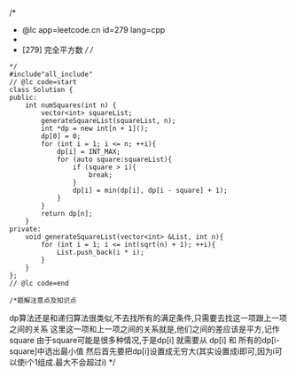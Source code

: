 /*
 * @lc app=leetcode.cn id=279 lang=cpp
 *
 * [279] 完全平方数
 */
/*
```
*/
#include"all_include"
// @lc code=start
class Solution {
public:
    int numSquares(int n) {
        vector<int> squareList;
        generateSquareList(squareList, n);
        int *dp = new int[n + 1]();
        dp[0] = 0;
        for (int i = 1; i <= n; ++i){
            dp[i] = INT_MAX;
            for (auto square:squareList){
                if (square > i){
                    break;
                }
                dp[i] = min(dp[i], dp[i - square] + 1);
            }
        }
        return dp[n];
    }
private:
    void generateSquareList(vector<int> &List, int n){
        for (int i = 1; i <= int(sqrt(n) + 1); ++i){
            List.push_back(i * i);
        }
    }
};
// @lc code=end

/*题解注意点及知识点
 ```
dp算法还是和递归算法很类似,不去找所有的满足条件,只需要去找这一项跟上一项之间的关系
这里这一项和上一项之间的关系就是,他们之间的差应该是平方,记作square
由于square可能是很多种情况,于是dp[i] 就需要从 dp[i] 和 所有的dp[i-square]中选出最小值
然后首先要把dp[i]设置成无穷大(其实设置成i即可,因为i可以使i个1组成.最大不会超过i)
 */